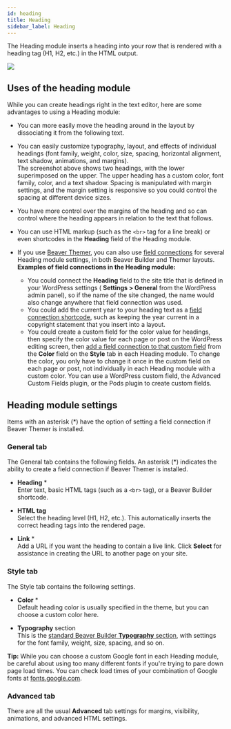```yaml
---
id: heading
title: Heading
sidebar_label: Heading
---
```


The Heading module inserts a heading into your row that is rendered with a
heading tag (H1, H2, etc.) in the HTML output.

![](/img/heading-1.png)

## Uses of the heading module

While you can create headings right in the text editor, here are some
advantages to using a Heading module:

* You can more easily move the heading around in the layout by dissociating it from the following text.
* You can easily customize typography, layout, and effects of individual headings (font family, weight, color, size, spacing, horizontal alignment, text shadow, animations, and margins).  
The screenshot above shows two headings, with the lower superimposed on the
upper. The upper heading has a custom color, font family, color, and a text
shadow. Spacing is manipulated with margin settings, and the margin setting is
responsive so you could control the spacing at different device sizes.

* You have more control over the margins of the heading and so can control where the heading appears in relation to the text that follows.
* You can use HTML markup (such as the `<br>` tag for a line break) or even shortcodes in the **Heading** field of the Heading module.
* If you use [Beaver Themer](https://www.wpbeaverbuilder.com/beaver-themer/), you can also use [field connections](/beaver-themer/field-connections/field-connection-basics-themer.md) for several Heading module settings, in both Beaver Builder and Themer layouts.  
**Examples of field connections in the Heading module:**

  * You could connect the **Heading** field to the site title that is defined in your WordPress settings ( **Settings > General** from the WordPress admin panel), so if the name of the site changed, the name would also change anywhere that field connection was used.
  * You could add the current year to your heading text as a [field connection shortcode](/beaver-themer/field-connections/conditional-shortcodes-for-field-connections-overview-themer.md), such as keeping the year current in a copyright statement that you insert into a layout.
  * You could create a custom field for the color value for headings, then specify the color value for each page or post on the WordPress editing screen, then [add a field connection to that custom field](/beaver-themer/field-connections/connect-custom-fields-wordpress-toolset-pods-acf-themer.md) from the **Color** field on the **Style** tab in each Heading module. To change the color, you only have to change it once in the custom field on each page or post, not individually in each Heading module with a custom color. You can use a WordPress custom field, the Advanced Custom Fields plugin, or the Pods plugin to create custom fields.

## Heading module settings

Items with an asterisk (*) have the option of setting a field connection if
Beaver Themer is installed.

### General tab

The General tab contains the following fields. An asterisk (*) indicates the
ability to create a field connection if Beaver Themer is installed.

* **Heading** *  
Enter text, basic HTML tags (such as a `<br>` tag), or a Beaver Builder
shortcode.

* **HTML tag**  
Select the heading level (H1, H2, etc.). This automatically inserts the
correct heading tags into the rendered page.

* **Link** *  
Add a URL if you want the heading to contain a live link. Click **Select** for
assistance in creating the URL to another page on your site.

### Style tab

The Style tab contains the following settings.

* **Color** *  
Default heading color is usually specified in the theme, but you can choose a
custom color here.

* **Typography** section  
This is the [standard Beaver Builder **Typography** section](/beaver-builder/styles/typography/typography.md), with settings for the font family, weight, size, spacing, and so on.

**Tip:** While you can choose a custom Google font in each Heading module, be
careful about using too many different fonts if you're trying to pare down
page load times. You can check load times of your combination of Google fonts
at [fonts.google.com](https://fonts.google.com/).

### Advanced tab

There are all the usual **Advanced** tab settings for margins, visibility,
animations, and advanced HTML settings.
